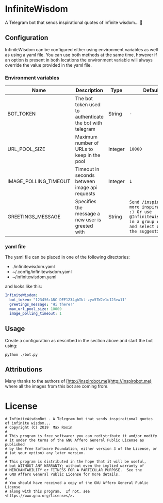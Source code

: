 # InfiniteWisdom
A Telegram bot that sends inspirational quotes of infinite wisdom... 🥠

## Configuration

InfiniteWisdom can be configured either using environment variables
as well as using a yaml file. You can use both methods at the same time, 
however if an option is present in both locations the environment variable
will always override the value provided in the yaml file. 

### Environment variables

| Name                        | Description                              | Type     | Default                                |
|-----------------------------|------------------------------------------|----------|----------------------------------------|
| BOT_TOKEN                   | The bot token used to authenticate the bot with telegram | String | `-` |
| URL_POOL_SIZE               | Maximum number of URLs to keep in the pool | Integer | `10000` |
| IMAGE_POLLING_TIMEOUT       | Timeout in seconds between image api requests | Integer | `1` |
| GREETINGS_MESSAGE           | Specifies the message a new user is greeted with | String| `Send /inspire for more inspiration :) Or use @InfiniteWisdomBot in a group chat and select one of the suggestions.` |

### yaml file

The yaml file can be placed in one of the following directories:

- ./infinitewisdom.yaml
- ~/.config/infinitewisdom.yaml
- ~/infinitewisdom.yaml

and looks like this:

```yaml
InfiniteWisdom:
  bot_token: "123456:ABC-DEF1234ghIkl-zyx57W2v1u123ew11"
  greetings_message: "Hi there!"
  max_url_pool_size: 10000
  image_polling_timeout: 1
```

## Usage

Create a configuration as described in the section above and start 
the bot using:

```shell
python ./bot.py
```

## Attributions
Many thanks to the authors of [http://inspirobot.me](http://inspirobot.me)
where all the images from this bot are coming from.

# License

```text
# InfiniteWisdomBot - A Telegram bot that sends inspirational quotes of infinite wisdom...
# Copyright (C) 2019  Max Rosin
#
# This program is free software: you can redistribute it and/or modify
# it under the terms of the GNU Affero General Public License as published
# by the Free Software Foundation, either version 3 of the License, or
# (at your option) any later version.
#
# This program is distributed in the hope that it will be useful,
# but WITHOUT ANY WARRANTY; without even the implied warranty of
# MERCHANTABILITY or FITNESS FOR A PARTICULAR PURPOSE.  See the
# GNU Affero General Public License for more details.
#
# You should have received a copy of the GNU Affero General Public License
# along with this program.  If not, see <https://www.gnu.org/licenses/>.
```